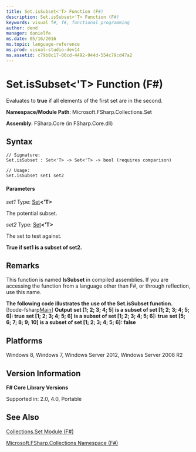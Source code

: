 ```yaml
---
title: Set.isSubset<'T> Function (F#)
description: Set.isSubset<'T> Function (F#)
keywords: visual f#, f#, functional programming
author: dend
manager: danielfe
ms.date: 05/16/2016
ms.topic: language-reference
ms.prod: visual-studio-dev14
ms.assetid: c79b8c17-00cd-4492-944d-554c79cd47a2 
---
```


# Set.isSubset<'T> Function (F#)

Evaluates to **true** if all elements of the first set are in the second.

**Namespace/Module Path**: Microsoft.FSharp.Collections.Set

**Assembly**: FSharp.Core (in FSharp.Core.dll)


## Syntax

```
// Signature:
Set.isSubset : Set<'T> -> Set<'T> -> bool (requires comparison)

// Usage:
Set.isSubset set1 set2
```

#### Parameters
*set1*
Type: [Set](http://msdn.microsoft.com/en-us/library/50cebdce-0cd7-4c5c-8ebc-f3a9e90b38d8)**&lt;'T&gt;**


The potential subset.


*set2*
Type: [Set](http://msdn.microsoft.com/en-us/library/50cebdce-0cd7-4c5c-8ebc-f3a9e90b38d8)**&lt;'T&gt;**


The set to test against.



**True if set1 is a subset of set2.**
## Remarks
This function is named **IsSubset** in compiled assemblies. If you are accessing the function from a language other than F#, or through reflection, use this name.

**The following code illustrates the use of the Set.isSubset function.**
[!code-fsharp[Main](snippets/fssets/snippet11.fs)]
**Output**
**set [1; 2; 3; 4; 5] is a subset of set [1; 2; 3; 4; 5; 6]: true**
**set [1; 2; 3; 4; 5; 6] is a subset of set [1; 2; 3; 4; 5; 6]: true**
**set [5; 6; 7; 8; 9; 10] is a subset of set [1; 2; 3; 4; 5; 6]: false**
## Platforms
Windows 8, Windows 7, Windows Server 2012, Windows Server 2008 R2


## Version Information
**F# Core Library Versions**

Supported in: 2.0, 4.0, Portable




## See Also
[Collections.Set Module &#40;F&#35;&#41;](Collections.Set-Module-%5BFSharp%5D.md)

[Microsoft.FSharp.Collections Namespace &#40;F&#35;&#41;](Microsoft.FSharp.Collections-Namespace-%5BFSharp%5D.md)


